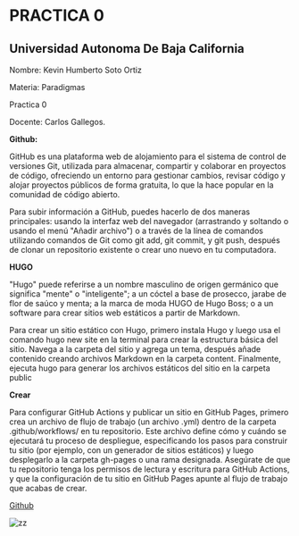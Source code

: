 # PRACTICA 0
## Universidad Autonoma De Baja California

Nombre: Kevin Humberto Soto Ortiz

Materia: Paradigmas 

Practica 0

Docente: Carlos Gallegos.



**Github:**

GitHub es una plataforma web de alojamiento para el sistema de control de versiones Git, utilizada para almacenar, compartir y colaborar en proyectos de código, ofreciendo un entorno para gestionar cambios, revisar código y alojar proyectos públicos de forma gratuita, lo que la hace popular en la comunidad de código abierto. 

Para subir información a GitHub, puedes hacerlo de dos maneras principales: usando la interfaz web del navegador (arrastrando y soltando o usando el menú "Añadir archivo") o a través de la línea de comandos utilizando comandos de Git como git add, git commit, y git push, después de clonar un repositorio existente o crear uno nuevo en tu computadora. 

**HUGO**

"Hugo" puede referirse a un nombre masculino de origen germánico que significa "mente" o "inteligente"; a un cóctel a base de prosecco, jarabe de flor de saúco y menta; a la marca de moda HUGO de Hugo Boss; o a un software para crear sitios web estáticos a partir de Markdown. 

Para crear un sitio estático con Hugo, primero instala Hugo y luego usa el comando hugo new site <nombre-del-sitio> en la terminal para crear la estructura básica del sitio. Navega a la carpeta del sitio y agrega un tema, después añade contenido creando archivos Markdown en la carpeta content. Finalmente, ejecuta hugo para generar los archivos estáticos del sitio en la carpeta public

**Crear**

Para configurar GitHub Actions y publicar un sitio en GitHub Pages, primero crea un archivo de flujo de trabajo (un archivo .yml) dentro de la carpeta .github/workflows/ en tu repositorio. Este archivo define cómo y cuándo se ejecutará tu proceso de despliegue, especificando los pasos para construir tu sitio (por ejemplo, con un generador de sitios estáticos) y luego desplegarlo a la carpeta gh-pages o una rama designada. Asegúrate de que tu repositorio tenga los permisos de lectura y escritura para GitHub Actions, y que la configuración de tu sitio en GitHub Pages apunte al flujo de trabajo que acabas de crear. 





[Github](https://github.com/KVSO755/practica0 "Repositorio De Github")

![zz](https://media2.giphy.com/media/v1.Y2lkPTc5MGI3NjExbXlnaW4wNGxleXhvazNmN2FibzFocXA1MGl1YXh4a3l2NnBjeGJ4bCZlcD12MV9pbnRlcm5hbF9naWZfYnlfaWQmY3Q9Zw/o0vwzuFwCGAFO/giphy.gif)